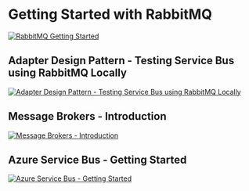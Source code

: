 # Getting Started with RabbitMQ

[![RabbitMQ Getting Started](http://img.youtube.com/vi/sXwIpeYXses/0.jpg)](http://www.youtube.com/watch?v=sXwIpeYXses "RabbitMQ Getting Started")

## Adapter Design Pattern - Testing Service Bus using RabbitMQ Locally  
[![Adapter Design Pattern - Testing Service Bus using RabbitMQ Locally](http://img.youtube.com/vi/xHDoQvhW9VQ/0.jpg)](http://www.youtube.com/watch?v=xHDoQvhW9VQ "Adapter Design Pattern - Testing Service Bus using RabbitMQ Locally")

## Message Brokers - Introduction  
[![Message Brokers - Introduction](http://img.youtube.com/vi/sPjy97LcCO0/0.jpg)](http://www.youtube.com/watch?v=sPjy97LcCO0 "Message Brokers - Introduction")

## Azure Service Bus - Getting Started  
[![Azure Service Bus - Getting Started](http://img.youtube.com/vi/DJb2xRTiulo/0.jpg)](http://www.youtube.com/watch?v=DJb2xRTiulo "Azure Service Bus - Getting Started")

